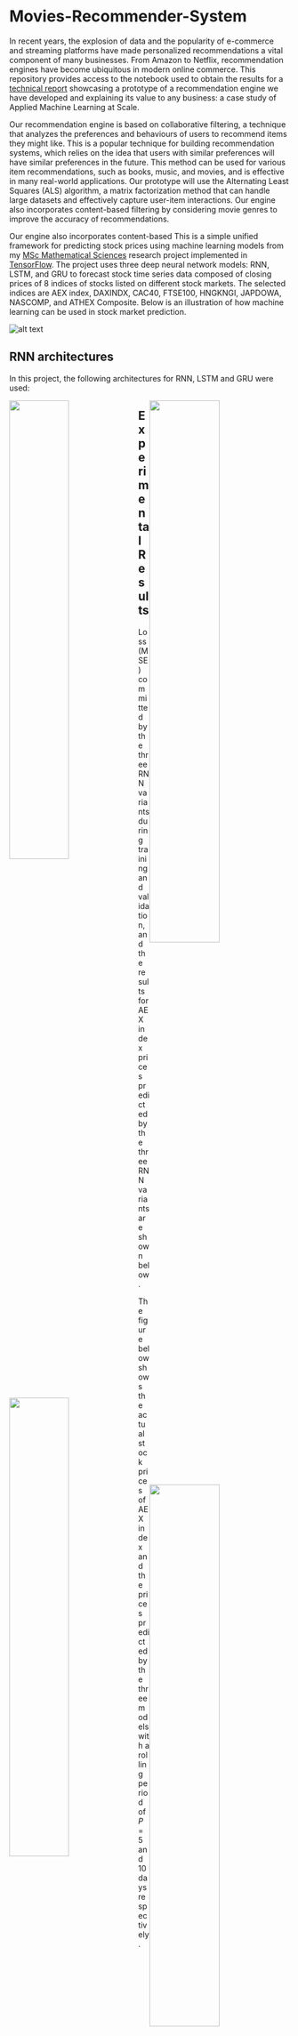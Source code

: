 # Movies-Recommender-System
In recent years, the explosion of data and the popularity of e-commerce and streaming platforms have made personalized recommendations a vital component of many businesses. From Amazon to Netflix, recommendation engines have become ubiquitous in modern online commerce. This repository provides access to the notebook used to obtain the results for a [technical report](https://drive.google.com/file/d/1fcvNiU6CGfjQSWAayQ-77xRBOr1Gk3GY/view?usp=sharing) showcasing a prototype of a recommendation engine we have developed and explaining its value to any business: a case study of Applied Machine Learning at Scale. 

Our recommendation engine is based on collaborative filtering, a technique that analyzes the preferences and behaviours of users to recommend items they might like. This is a popular technique for building recommendation systems, which relies on the idea that users with similar preferences will have similar preferences in the future. This method can be used for various item recommendations, such as books, music, and movies, and is effective in many real-world applications. Our prototype will use the Alternating Least Squares (ALS) algorithm, a matrix factorization method that can handle large datasets and effectively capture user-item interactions. Our engine also incorporates content-based filtering by considering movie genres to improve the accuracy of recommendations.

Our engine also incorporates content-based This is a simple unified framework for predicting stock prices using machine learning models from my [MSc Mathematical Sciences](https://drive.google.com/file/d/1PD7tn2eRz3VI0Xq71WBdmGFnBG7i5DLP/view?usp=sharing)  research project implemented in [TensorFlow](https://www.tensorflow.org). The project uses three deep neural network models: RNN, LSTM, and GRU to forecast stock time series data composed of closing prices of 8 indices of stocks listed on different stock markets. The selected indices are AEX index, DAXINDX, CAC40,
FTSE100, HNGKNGI, JAPDOWA, NASCOMP, and ATHEX Composite. Below is an illustration of how machine learning can be used in stock market prediction.

![alt text](https://drive.google.com/uc?id=1Pws9qssKrTc_PXQ7F_Q6NSPZjVJZDrVq) 

## RNN architectures
In this project, the following architectures for RNN, LSTM and GRU were used:
<div>
    <img src="https://drive.google.com/uc?id=1VbSAtIs5csGr6Sbj0a5mkyYzLnAJv2Y8" style="width: 46%; float: left;" />
    <img src="https://drive.google.com/uc?id=19HJkyy_Ki7zNj87PIliDnrMvjPsBlmar" style="width: 50%; float: right;" /> 
 </div>
 
## Experimental Results
Loss (MSE) committed by the three RNN variants during training and validation, and the results for AEX index prices predicted by the three RNN variants are shown below.
<div>
    <img src="https://drive.google.com/uc?id=1kNP2ZFQTzU-edRO3yXiLOCNB5JUIywtW" style="width: 46%; float: left;" />
    <img src="https://drive.google.com/uc?id=1aoQobTu0wJy_tWFBMpnFE-R8nZbb9klE" style="width: 50%; float: right;" /> 
 </div>

The figure below shows the actual stock prices of AEX index and the prices predicted by the three models with a rolling period of $P = 5$ and $10$ days respectively.

![alt text](https://drive.google.com/uc?id=1LJQ8xw1JC8VAW6ZdfnE5hgVspA8y2YTw)

After prediction was done on the test set, both the predicted and test target values were transformed back to real stock prices using the inverse linear transform function. The accuracy measures: MAE, RMSE, and MAPE are computed to evaluate the performance of each model. MAE, RMSE, and MAPE values for each of the three RNN models with a rolling period P = 5 and 10 days are shown in Tables 5.1a below.
![alt text](https://drive.google.com/uc?id=1FeQkxFoswFqAw50cyarFoSoSTWYw38Uh) 


## Running the code

### Dependencies
- TensorFlow
- Anaconda 3
- Python 3
- Any CPU/GPU-supported device

### Datasets
The historic stock prices dataset used in this project can be downloaded [here](https://drive.google.com/file/d/1R0IoeRv7bAw7rR4qsEDfn0rOyl7KpQp3/view?usp=sharing).

### License
Refer to the [LICENSE](https://github.com/naftalindeapo/Movies-Recommender-System/blob/main/LICENSE).
